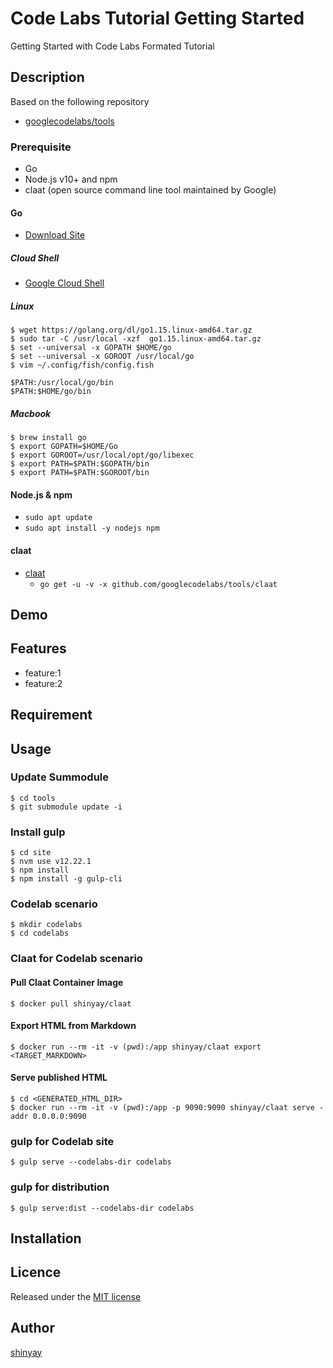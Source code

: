 # Code Labs Tutorial Getting Started

Getting Started with Code Labs Formated Tutorial

## Description
Based on the following repository
- [googlecodelabs/tools](https://github.com/googlecodelabs/tools)

### Prerequisite
- Go
- Node.js v10+ and npm
- claat (open source command line tool maintained by Google)

#### Go
- [Download Site](https://golang.org/dl/)

##### Cloud Shell
- [Google Cloud Shell](https://shell.cloud.google.com/?hl=en_US&fromcloudshell=true&show=terminal)

##### Linux
```
$ wget https://golang.org/dl/go1.15.linux-amd64.tar.gz
$ sudo tar -C /usr/local -xzf  go1.15.linux-amd64.tar.gz
$ set --universal -x GOPATH $HOME/go
$ set --universal -x GOROOT /usr/local/go
$ vim ~/.config/fish/config.fish

$PATH:/usr/local/go/bin 
$PATH:$HOME/go/bin
```

##### Macbook
```
$ brew install go
$ export GOPATH=$HOME/Go
$ export GOROOT=/usr/local/opt/go/libexec
$ export PATH=$PATH:$GOPATH/bin
$ export PATH=$PATH:$GOROOT/bin
```

#### Node.js & npm
- `sudo apt update`
- `sudo apt install -y nodejs npm`

#### claat
- [claat](https://github.com/googlecodelabs/tools/tree/master/claat#install)
  - `go get -u -v -x github.com/googlecodelabs/tools/claat`

## Demo

## Features

- feature:1
- feature:2

## Requirement

## Usage
### Update Summodule
```
$ cd tools
$ git submodule update -i
```

### Install gulp
```
$ cd site
$ nvm use v12.22.1
$ npm install
$ npm install -g gulp-cli
```

### Codelab scenario
```
$ mkdir codelabs
$ cd codelabs
```

### Claat for Codelab scenario
#### Pull Claat Container Image
```
$ docker pull shinyay/claat
```

#### Export HTML from Markdown
```
$ docker run --rm -it -v (pwd):/app shinyay/claat export <TARGET_MARKDOWN>
```

#### Serve published HTML
```
$ cd <GENERATED_HTML_DIR>
$ docker run --rm -it -v (pwd):/app -p 9090:9090 shinyay/claat serve -addr 0.0.0.0:9090
```

### gulp for Codelab site
```
$ gulp serve --codelabs-dir codelabs
```

### gulp for distribution
```
$ gulp serve:dist --codelabs-dir codelabs
```

## Installation

## Licence

Released under the [MIT license](https://gist.githubusercontent.com/shinyay/56e54ee4c0e22db8211e05e70a63247e/raw/34c6fdd50d54aa8e23560c296424aeb61599aa71/LICENSE)

## Author

[shinyay](https://github.com/shinyay)
